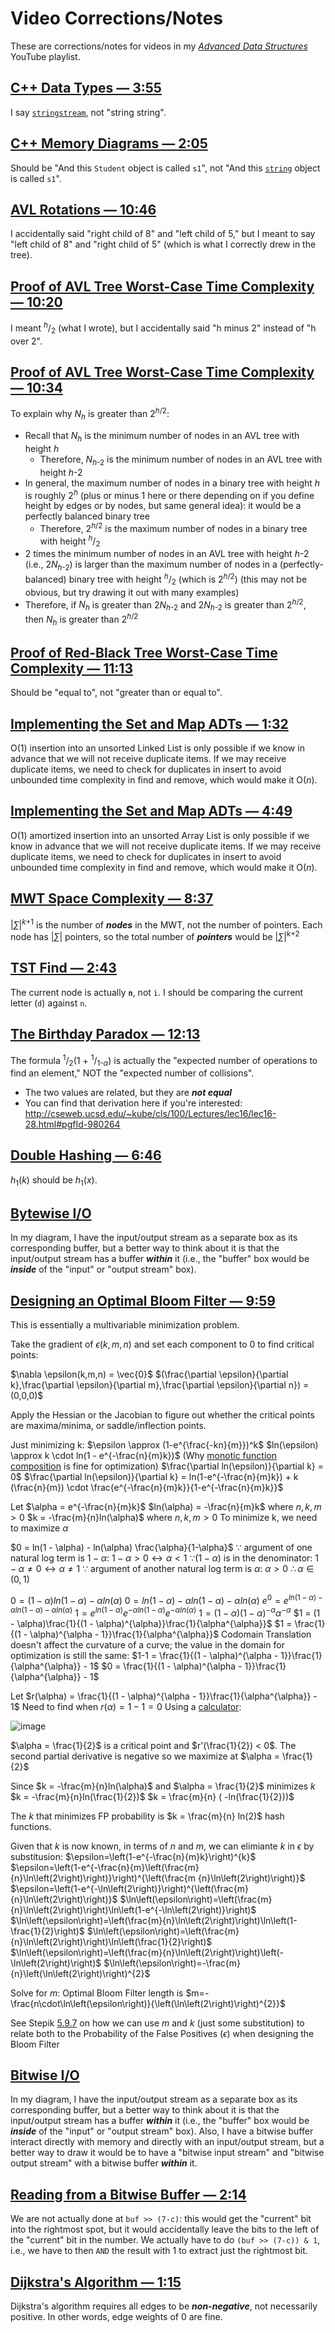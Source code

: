 # Video Corrections/Notes
These are corrections/notes for videos in my [*Advanced Data Structures*](https://www.youtube.com/playlist?list=PLM_KIlU0WoXmkV4QB1Dg8PtJaHTdWHwRS) YouTube playlist.

## [C++ Data Types — 3:55](https://youtu.be/HvMd5G_LAHE?t=235)
I say [`stringstream`](http://www.cplusplus.com/reference/sstream/stringstream/stringstream/), not "string string".

## [C++ Memory Diagrams — 2:05](https://youtu.be/Fv1PmkgQbeU?t=125)
Should be "And this `Student` object is called `s1`", not "And this [`string`](https://www.cplusplus.com/reference/string/string/) object is called `s1`".

## [AVL Rotations — 10:46](https://youtu.be/xzmLuS0ZJmA?t=646)
I accidentally said "right child of 8" and "left child of 5," but I meant to say "left child of 8" and "right child of 5" (which is what I correctly drew in the tree).

## [Proof of AVL Tree Worst-Case Time Complexity — 10:20](https://youtu.be/hUzRX1LzGXI?t=620)
I meant <sup>*h*</sup>/<sub>2</sub> (what I wrote), but I accidentally said "h minus 2" instead of "h over 2".

## [Proof of AVL Tree Worst-Case Time Complexity — 10:34](https://youtu.be/hUzRX1LzGXI?t=634)
To explain why *N<sub>h</sub>* is greater than 2<sup>*h*/2</sup>:
* Recall that *N<sub>h</sub>* is the minimum number of nodes in an AVL tree with height *h*
  * Therefore, *N*<sub>*h*-2</sub> is the minimum number of nodes in an AVL tree with height *h*-2
* In general, the maximum number of nodes in a binary tree with height *h* is roughly 2<sup>*h*</sup> (plus or minus 1 here or there depending on if you define height by edges or by nodes, but same general idea): it would be a perfectly balanced binary tree
  * Therefore, 2<sup>*h*/2</sup> is the maximum number of nodes in a binary tree with height <sup>*h*</sup>/<sub>2</sub>
* 2 times the minimum number of nodes in an AVL tree with height *h*-2 (i.e., 2*N*<sub>*h*-2</sub>) is larger than the maximum number of nodes in a (perfectly-balanced) binary tree with height <sup>*h*</sup>/<sub>2</sub> (which is 2<sup>*h*/2</sup>) (this may not be obvious, but try drawing it out with many examples)
* Therefore, if *N<sub>h</sub>* is greater than 2*N*<sub>*h*-2</sub> and 2*N*<sub>*h*-2</sub> is greater than 2<sup>*h*/2</sup>, then *N<sub>h</sub>* is greater than 2<sup>*h*/2</sup>

## [Proof of Red-Black Tree Worst-Case Time Complexity — 11:13](https://youtu.be/aRkE7DmVbCE?t=673)
Should be "equal to", not "greater than or equal to".

## [Implementing the Set and Map ADTs — 1:32](https://youtu.be/BbHf6N-DJRo?t=92)
O(1) insertion into an unsorted Linked List is only possible if we know in advance that we will not receive duplicate items. If we may receive duplicate items, we need to check for duplicates in insert to avoid unbounded time complexity in find and remove, which would make it O(*n*).

## [Implementing the Set and Map ADTs — 4:49](https://youtu.be/BbHf6N-DJRo?t=289)
O(1) amortized insertion into an unsorted Array List is only possible if we know in advance that we will not receive duplicate items. If we may receive duplicate items, we need to check for duplicates in insert to avoid unbounded time complexity in find and remove, which would make it O(*n*).

## [MWT Space Complexity — 8:37](https://youtu.be/e-Fie3g62H8?t=517)
|*∑*|<sup>*k*+1</sup> is the number of ***nodes*** in the MWT, not the number of pointers. Each node has |*∑*| pointers, so the total number of ***pointers*** would be |*∑*|<sup>*k*+2</sup>

## [TST Find — 2:43](https://youtu.be/mAOnwl3--wg?t=163)
The current node is actually **`n`**, not `i`. I should be comparing the current letter (`d`) against `n`.

## [The Birthday Paradox — 12:13](https://youtu.be/F57Xsl5WOXc?t=733)
The formula <sup>1</sup>/<sub>2</sub>(1 + <sup>1</sup>/<sub>1-*α*</sub>) is actually the "expected number of operations to find an element," NOT the "expected number of collisions".
* The two values are related, but they are ***not equal***
* You can find that derivation here if you're interested: http://cseweb.ucsd.edu/~kube/cls/100/Lectures/lec16/lec16-28.html#pgfId-980264

## [Double Hashing — 6:46](https://youtu.be/EEjdu-85fWQ?t=406)
*h*<sub>1</sub>(*k*) should be *h*<sub>1</sub>(*x*).

## [Bytewise I/O](https://youtu.be/txWMqAg6x08)
In my diagram, I have the input/output stream as a separate box as its corresponding buffer, but a better way to think about it is that the input/output stream has a buffer ***within*** it (i.e., the "buffer" box would be ***inside*** of the "input" or "output stream" box).

## [Designing an Optimal Bloom Filter — 9:59](https://www.youtube.com/watch?v=Fm9idTkZxHg&t=599s)
This is essentially a multivariable minimization problem.

Take the gradient of $\epsilon (k,m,n)$ and set each component to 0 to find critical points:

$\nabla \epsilon(k,m,n) = \vec{0}$
$(\frac{\partial \epsilon}{\partial k},\frac{\partial \epsilon}{\partial m},\frac{\partial \epsilon}{\partial n}) = (0,0,0)$

Apply the Hessian or the Jacobian to figure out whether the critical points are maxima/minima, or saddle/inflection points.

Just minimizing k:
$\epsilon \approx (1-e^{\frac{-kn}{m}})^k$
$ln(\epsilon) \approx k \cdot ln(1 - e^{-\frac{n}{m}k})$ (Why [monotic function composition](https://math.stackexchange.com/questions/1204914/monotonicity-and-optima-of-functions) is fine for optimization)
$\frac{\partial ln(\epsilon)}{\partial k} = 0$
$\frac{\partial ln(\epsilon)}{\partial k} = ln(1-e^{-\frac{n}{m}k}) + k (\frac{n}{m}) \cdot \frac{e^{-\frac{n}{m}k}}{1-e^{-\frac{n}{m}k}}$

Let $\alpha  = e^{-\frac{n}{m}k}$
$ln(\alpha) = -\frac{n}{m}k$ where $n,k,m > 0$
$k = -\frac{m}{n}ln(\alpha)$ where $n,k,m > 0$
To minimize k, we need to maximize $\alpha$

$0 = ln(1 - \alpha) - ln(\alpha) \frac{\alpha}{1-\alpha}$
$\because$ argument of one natural log term is $1 - \alpha:$
$1- \alpha > 0 \leftrightarrow \alpha < 1$
$\because (1 - \alpha)$ is in the denominator:
$1 - \alpha \neq 0 \leftrightarrow \alpha \neq 1$
$\because$ argument of another natural log term is $\alpha:$
$\alpha > 0$
$\therefore \alpha \in (0,1)$

$0 = (1 - \alpha)ln(1 - \alpha) - \alpha ln(\alpha)$
$0 = ln(1 - \alpha) - \alpha ln(1 - \alpha) - \alpha ln(\alpha)$
$e^0 = e^{ln(1 - \alpha) - \alpha ln(1 - \alpha) - \alpha ln(\alpha)}$
$1 = e^{ln(1 - \alpha)} e^{-\alpha ln(1 - \alpha)}e^{-\alpha ln(\alpha)}$
$1 = (1 - \alpha)(1 - \alpha)^{- \alpha} \alpha^{-\alpha}$
$1 = (1 - \alpha)\frac{1}{(1 - \alpha)^{\alpha}}\frac{1}{\alpha^{\alpha}}$
$1 = \frac{1}{(1 - \alpha)^{\alpha - 1}}\frac{1}{\alpha^{\alpha}}$
Codomain Translation doesn't affect the curvature of a curve; the value in the domain for optimization is still the same:
$1-1 = \frac{1}{(1 - \alpha)^{\alpha - 1}}\frac{1}{\alpha^{\alpha}} - 1$
$0 = \frac{1}{(1 - \alpha)^{\alpha - 1}}\frac{1}{\alpha^{\alpha}} - 1$

Let $r(\alpha) = \frac{1}{(1 - \alpha)^{\alpha - 1}}\frac{1}{\alpha^{\alpha}} - 1$
Need to find when $r(\alpha) = 1-1 = 0$
Using a [calculator](https://www.desmos.com/calculator/1hw3gznghd):

![image](https://user-images.githubusercontent.com/69172764/236611213-c1aab1d2-065f-4c16-b6dc-5a663c084c74.png)

$\alpha = \frac{1}{2}$ is a critical point and $r'(\frac{1}{2}) < 0$. The second partial derivative is negative so we maximize at $\alpha  = \frac{1}{2}$

Since $k = -\frac{m}{n}ln(\alpha)$ and $\alpha = \frac{1}{2}$ minimizes $k$
$k = -\frac{m}{n}ln(\frac{1}{2})$
$k = \frac{m}{n} ( -ln(\frac{1}{2}))$

The  $k$ that minimizes FP probability is $k = \frac{m}{n} ln(2)$ hash functions.

Given that $k$ is now known, in terms of $n$ and $m$, we can elimiante $k$ in $\epsilon$ by substitusion:
$\epsilon=\left(1-e^{-\frac{n}{m}k}\right)^{k}$
$\epsilon=\left(1-e^{-\frac{n}{m}\left(\frac{m}{n}\ln\left(2\right)\right)}\right)^{\left(\frac{m
{n}\ln\left(2\right)\right)}$
$\epsilon=\left(1-e^{-\ln\left(2\right)}\right)^{\left(\frac{m}{n}\ln\left(2\right)\right)}$
$\ln\left(\epsilon\right)=\left(\frac{m}{n}\ln\left(2\right)\right)\ln\left(1-e^{-\ln\left(2\right)}\right)$
$\ln\left(\epsilon\right)=\left(\frac{m}{n}\ln\left(2\right)\right)\ln\left(1-\frac{1}{2}\right)$
$\ln\left(\epsilon\right)=\left(\frac{m}{n}\ln\left(2\right)\right)\ln\left(\frac{1}{2}\right)$
$\ln\left(\epsilon\right)=\left(\frac{m}{n}\ln\left(2\right)\right)\left(-\ln\left(2\right)\right)$
$\ln\left(\epsilon\right)=-\frac{m}{n}\left(\ln\left(2\right)\right)^{2}$

Solve for $m$:
Optimal Bloom Filter length is $m=-\frac{n\cdot\ln\left(\epsilon\right)}{\left(\ln\left(2\right)\right)^{2}}$

See Stepik [5.9.7](https://stepik.org/lesson/330394/step/7?unit=313764) on how we can use $m$ and $k$ (just some substitution) to relate both to the Probability of the False Positives ($\epsilon$) when designing the Bloom Filter

## [Bitwise I/O](https://youtu.be/nhMs1u9TGNo)
In my diagram, I have the input/output stream as a separate box as its corresponding buffer, but a better way to think about it is that the input/output stream has a buffer ***within*** it (i.e., the "buffer" box would be ***inside*** of the "input" or "output stream" box). Also, I have a bitwise buffer interact directly with memory and directly with an input/output stream, but a better way to draw it would be to have a "bitwise input stream" and "bitwise output stream" with a bitwise buffer ***within*** it.

## [Reading from a Bitwise Buffer — 2:14](https://youtu.be/FwPlWFzlgZo?t=134)
We are not actually done at `buf >> (7-c)`: this would get the "current" bit into the rightmost spot, but it would accidentally leave the bits to the left of the "current" bit in the number. We actually have to do `(buf >> (7-c)) & 1`, i.e., we have to then `AND` the result with 1 to extract just the rightmost bit.

## [Dijkstra's Algorithm — 1:15](https://youtu.be/Mz_BcInAj6E?t=75)
Dijkstra's algorithm requires all edges to be ***non-negative***, not necessarily positive. In other words, edge weights of 0 are fine.
